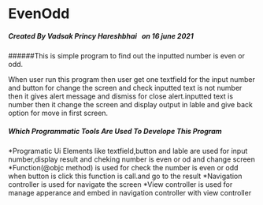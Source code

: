 # EvenOdd    
##### Created By Vadsak Princy Hareshbhai &nbsp; on 16 june 2021

######This is simple program to find out the inputted number is even or odd.

When user run this program then user get one textfield for the input number and button for change the screen and check inputted text is not number then it gives alert message and dismiss for close alert.inputted text is number then it change the screen and display output in lable and give back option for move in first screen.

##### Which Programmatic Tools Are Used To Develope This Program
*Programatic Ui Elements like textfield,button and lable are used for input number,display result and cheking number is even or od and change screen
*Function(@objc method) is used for check the number is even or odd when button is click this function is call.and go to the result
*Navigation controller is used for navigate the screen
*View controller is used for manage apperance and embed in navigation controller with view controller
